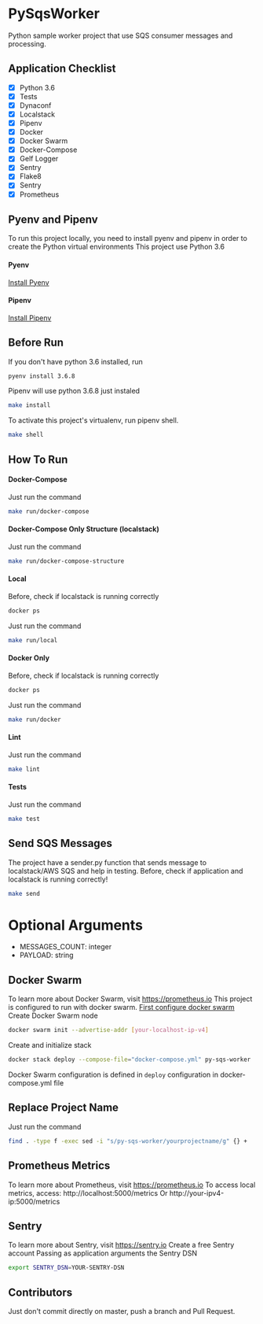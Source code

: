 # PySqsWorker
Python sample worker project that use SQS consumer messages and processing.

## Application Checklist

- [x] Python 3.6
- [x] Tests
- [x] Dynaconf
- [x] Localstack
- [x] Pipenv
- [x] Docker
- [x] Docker Swarm
- [x] Docker-Compose
- [x] Gelf Logger
- [x] Sentry
- [x] Flake8
- [x] Sentry
- [x] Prometheus

## Pyenv and Pipenv
To run this project locally, you need to install pyenv and pipenv in order to create the Python virtual environments
This project use Python 3.6

#### Pyenv
[Install Pyenv](https://github.com/pyenv/pyenv)

#### Pipenv
[Install Pipenv](https://github.com/pypa/pipenv)

## Before Run
If you don't have python 3.6 installed, run
```bash
pyenv install 3.6.8
```

Pipenv will use python 3.6.8 just instaled
```bash
make install
```

To activate this project's virtualenv, run pipenv shell.
```bash
make shell
```

## How To Run
#### Docker-Compose
Just run the command
```bash
make run/docker-compose
```

#### Docker-Compose Only Structure (localstack)
Just run the command
```bash
make run/docker-compose-structure
```

#### Local
Before, check if localstack is running correctly
```bash
docker ps
```

Just run the command
```bash
make run/local
```

#### Docker Only
Before, check if localstack is running correctly
```bash
docker ps
```

Just run the command
```bash
make run/docker
```

#### Lint
Just run the command
```bash
make lint
```

#### Tests
Just run the command
```bash
make test
```

## Send SQS Messages
The project have a sender.py function that sends message to localstack/AWS SQS and help in testing.
Before, check if application and localstack is running correctly!
```bash
make send
```
# Optional Arguments
- MESSAGES_COUNT: integer
- PAYLOAD: string

## Docker Swarm
To learn more about Docker Swarm, visit https://prometheus.io
This project is configured to run with docker swarm. [First configure docker swarm](https://www.dataquest.io/blog/install-and-configure-docker-swarm-on-ubuntu)
Create Docker Swarm node
```bash
docker swarm init --advertise-addr [your-localhost-ip-v4]
```

Create and initialize stack
```bash
docker stack deploy --compose-file="docker-compose.yml" py-sqs-worker
```

Docker Swarm configuration is defined in `deploy` configuration in docker-compose.yml file

## Replace Project Name
Just run the command
```bash
find . -type f -exec sed -i "s/py-sqs-worker/yourprojectname/g" {} +
```

## Prometheus Metrics
To learn more about Prometheus, visit https://prometheus.io
To access local metrics, access:
http://localhost:5000/metrics
Or
http://your-ipv4-ip:5000/metrics


## Sentry
To learn more about Sentry, visit https://sentry.io
Create a free Sentry account
Passing as application arguments the Sentry DSN
```bash
export SENTRY_DSN=YOUR-SENTRY-DSN
```

## Contributors
Just don't commit directly on master, push a branch and Pull Request.
